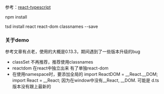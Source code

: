 参考：[react-typescript](http://blog.wolksoftware.com/working-with-react-and-typescript)

npm install

tsd install react react-dom classnames --save

### 关于demo   
参考文章有点老，使用的大概是0.13.3，期间遇到了一些版本升级的bug

* classSet 不再推荐，推荐使用classnames
* reactdom 在react中独立出来 有了单独react-dom
* 在使用namespace时，要添加全局的 import ReactDOM = __React.__DOM; import React = __React; 因为在window中没有__React, __DOM. 可能是 d.ts版本没有跟上最新的
